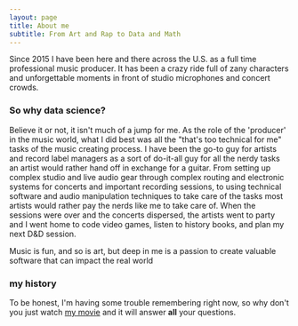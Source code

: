 ```yaml
---
layout: page
title: About me
subtitle: From Art and Rap to Data and Math
---
```


Since 2015 I have been here and there across the U.S. as a full time professional music producer. It has been a crazy ride full of zany characters and unforgettable moments in front of studio microphones and concert crowds. 

### So why data science?

Believe it or not, it isn't much of a jump for me. As the role of the 'producer' in the music world, what I did best was all the "that's too technical for  me" tasks of the music creating process. I have been the go-to guy for artists and record label managers as a sort of do-it-all guy for all the nerdy tasks an artist would rather hand off in exchange for a guitar. 
From setting up complex studio and live audio gear through complex routing and electronic systems for concerts and important recording sessions, to using technical software and audio manipulation techniques to take care of the tasks most artists would rather pay the nerds like me to take care of. 
When the sessions were over and the concerts dispersed, the artists went to party and I went home to code video games, listen to history books, and plan my next D&D session.

Music is fun, and so is art, but deep in me is a passion to create valuable software that can impact the real world


### my history

To be honest, I'm having some trouble remembering right now, so why don't you just watch [my movie](https://en.wikipedia.org/wiki/The_Princess_Bride_%28film%29) and it will answer **all** your questions.
